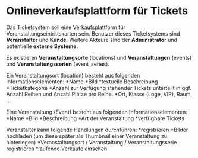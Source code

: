 # Onlineverkaufsplattform für Tickets #

Das Ticketsystem soll eine Verkaufsplattform für Veranstaltungseintrittskarten sein.
Benutzer dieses Ticketsystems sind **Veranstalter** und **Kunde**.
Weitere Akteure sind der **Administrator** und potentielle **externe Systeme**.

Es existieren **Veranstaltungsorte** (locations) und **Veranstaltungen** (events) und **Veranstaltungsserien** (event_series).

Ein Veranstaltungsort (location) besteht aus folgenden Informationselementen:
*Name
*Bild
*textuelle Beschreibung
*Ticketkategorie
	*Anzahl zur Verfügung stehender Tickets unterteilt in ggf. Anzahl Reihen und Anzahl Plätze pro Reihe.
	*Ort, Klasse (Loge, VIP), Raum, ... 

Eine Veranstaltung (Event) besteht aus folgenden Informationselementen:
*Name
*Bild
*Beschreibung
*Art der Veranstaltung
*verfügbare Tickets

Veranstalter kann folgende Handlungen durchführen:
*registrieren
*Bilder hochladen (um diese später als Thumbnail einer Veranstaltung zu hinterlegen)
*Veranstaltungsort / Veranstaltung / Veranstaltungsserie registrieren
*laufende Verkäufe einsehen
